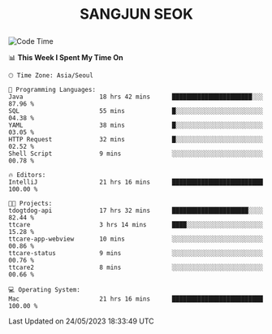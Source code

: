 <h1>
 <p align="center">
   SANGJUN SEOK
 </p>
</h1>

<!--START_SECTION:waka-->
![Code Time](http://img.shields.io/badge/Code%20Time-2%2C596%20hrs%203%20mins-blue)

📊 **This Week I Spent My Time On** 

```text
🕑︎ Time Zone: Asia/Seoul

💬 Programming Languages: 
Java                     18 hrs 42 mins      ██████████████████████░░░   87.96 % 
SQL                      55 mins             █░░░░░░░░░░░░░░░░░░░░░░░░   04.38 % 
YAML                     38 mins             █░░░░░░░░░░░░░░░░░░░░░░░░   03.05 % 
HTTP Request             32 mins             █░░░░░░░░░░░░░░░░░░░░░░░░   02.52 % 
Shell Script             9 mins              ░░░░░░░░░░░░░░░░░░░░░░░░░   00.78 % 

🔥 Editors: 
IntelliJ                 21 hrs 16 mins      █████████████████████████   100.00 % 

🐱‍💻 Projects: 
tdogtdog-api             17 hrs 32 mins      █████████████████████░░░░   82.44 % 
ttcare                   3 hrs 14 mins       ████░░░░░░░░░░░░░░░░░░░░░   15.28 % 
ttcare-app-webview       10 mins             ░░░░░░░░░░░░░░░░░░░░░░░░░   00.86 % 
ttcare-status            9 mins              ░░░░░░░░░░░░░░░░░░░░░░░░░   00.76 % 
ttcare2                  8 mins              ░░░░░░░░░░░░░░░░░░░░░░░░░   00.66 % 

💻 Operating System: 
Mac                      21 hrs 16 mins      █████████████████████████   100.00 % 
```


 Last Updated on 24/05/2023 18:33:49 UTC
<!--END_SECTION:waka-->
